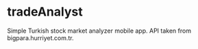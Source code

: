 # tradeAnalyst
Simple Turkish stock market analyzer mobile app. API taken from bigpara.hurriyet.com.tr.
